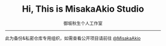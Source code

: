 <div align="center">
    <h1><a>Hi, This is MisakaAkio Studio</a></h1>
</div>

<p align="center">
    御坂秋生个人工作室
</p>

---
此为备份&私密仓库专用组织，如需查看公开项目请前往 [@MisakaAkio](https://github.com/MisakaAkio)
